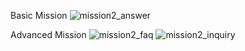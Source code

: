Basic Mission
![mission2_answer](https://user-images.githubusercontent.com/30744018/164028358-6514079e-5568-4c15-bfa9-6ff40a07a39b.PNG)

Advanced Mission
![mission2_faq](https://user-images.githubusercontent.com/30744018/164028383-68286c40-a062-4d56-9c0e-ca996a846bb4.PNG)
![mission2_inquiry](https://user-images.githubusercontent.com/30744018/164028392-f3751e28-6037-4aca-9b4c-a8288041d069.PNG)

